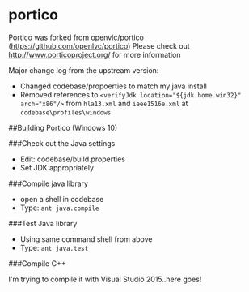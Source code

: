 # portico
Portico was forked from openvlc/portico (https://github.com/openlvc/portico)
Please check out http://www.porticoproject.org/ for more information

Major change log from the upstream version:

- Changed codebase/propoerties to match my java install
- Removed references to `<verifyJdk location="${jdk.home.win32}" arch="x86"/>` from `hla13.xml` and `ieee1516e.xml` at `codebase\profiles\windows`

##Building Portico (Windows 10)

###Check out the Java settings
- Edit:  codebase/build.properties
- Set JDK appropriately

###Compile java library
- open a shell in codebase
- Type: `ant java.compile`

###Test Java library
- Using same command shell from above
- Type: `ant java.test`

###Compile C++

I'm trying to compile it with Visual Studio 2015..here goes!
